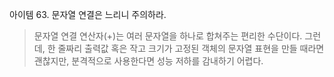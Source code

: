 아이템 63. 문자열 연결은 느리니 주의하라.
> 문자열 연결 연산자(+)는 여러 문자열을 하나로 합쳐주는 편리한 수단이다.
> 그런데, 한 줄짜리 출력값 혹은 작고 크기가 고정된 객체의 문자열 표현을 만들 때라면 괜찮지만, 분격적으로 사용한다면 성능 저하를 감내하기 어렵다.

